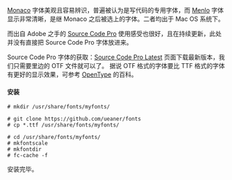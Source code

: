 
[Monaco] 字体美观且容易辨识，普遍被认为是写代码的专用字体，而 [Menlo] 字体显示非常清晰，是继 Monaco 之后被选上的字体。二者均出于 Mac OS 系统下。

而出自 Adobe 之手的 [Source Code Pro] 使用感受也很好，且在持续更新，此处并没有直接把 Source Code Pro 字体放进来。

Source Code Pro 字体的获取：[Source Code Pro Latest] 页面下载最新版本，我们只需要里边的 OTF 文件就可以了。
据说 OTF 格式的字体要比 TTF 格式的字体有更好的显示效果，可参考 [OpenType] 的百科。

#### 安装 

    # mkdir /usr/share/fonts/myfonts/

    # git clone https://github.com/ueaner/fonts
    # cp *.ttf /usr/share/fonts/myfonts/

    # cd /usr/share/fonts/myfonts/
    # mkfontscale
    # mkfontdir
    # fc-cache -f

安装完毕。

[Monaco]: http://zh.wikipedia.org/wiki/Monaco
[Menlo]: http://zh.wikipedia.org/wiki/Menlo
[Source Code Pro]: https://github.com/adobe-fonts/source-code-pro
[Source Code Pro Latest]: https://github.com/adobe-fonts/source-code-pro/releases/latest
[OpenType]: http://baike.baidu.com/view/1352360.htm
